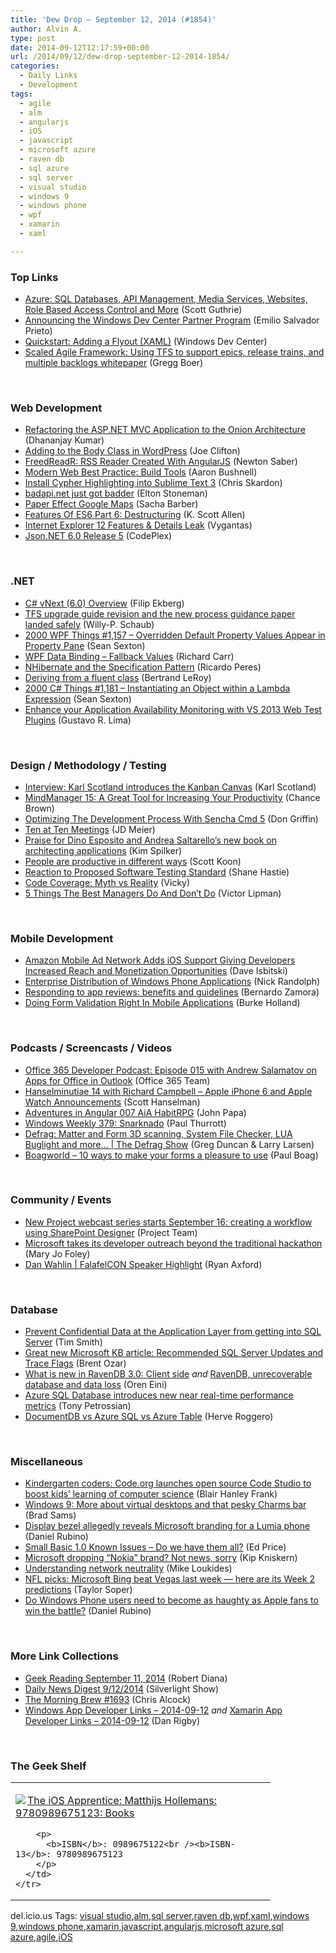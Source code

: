 ```yaml
---
title: 'Dew Drop – September 12, 2014 (#1854)'
author: Alvin A.
type: post
date: 2014-09-12T12:17:59+00:00
url: /2014/09/12/dew-drop-september-12-2014-1854/
categories:
  - Daily Links
  - Development
tags:
  - agile
  - alm
  - angularjs
  - iOS
  - javascript
  - microsoft azure
  - raven db
  - sql azure
  - sql server
  - visual studio
  - windows 9
  - windows phone
  - wpf
  - xamarin
  - xaml

---
```

### <a name="top"></a>Top Links

  * <a href="http://weblogs.asp.net:80/scottgu/azure-sql-databases-api-management-media-services-websites-role-based-access-control-and-more" target="_blank">Azure: SQL Databases, API Management, Media Services, Websites, Role Based Access Control and More</a> (Scott Guthrie)
  * <a href="http://blogs.windows.com/buildingapps/2014/09/11/announcing-the-windows-dev-center-partner-program/" target="_blank">Announcing the Windows Dev Center Partner Program</a> (Emilio Salvador Prieto)
  * <a href="http://msdn.microsoft.com/en-us/library/windows/apps/xaml/dn308515.aspx" target="_blank">Quickstart: Adding a Flyout (XAML)</a> (Windows Dev Center)
  * <a href="http://blogs.msdn.com/b/visualstudioalm/archive/2014/09/11/scaled-agile-framework-using-tfs-to-support-epics-release-trains-and-multiple-backlogs-whitepaper.aspx" target="_blank">Scaled Agile Framework: Using TFS to support epics, release trains, and multiple backlogs whitepaper</a> (Gregg Boer)

&nbsp;

### <a name="web"></a>Web Development

  * <a href="http://debugmode.net/2014/09/12/refactoring-the-asp-net-mvc-application-to-the-onion-architecture/" target="_blank">Refactoring the ASP.NET MVC Application to the Onion Architecture</a> (Dhananjay Kumar)
  * <a href="http://code.tutsplus.com/tutorials/adding-to-the-body-class-in-wordpress--cms-21077" target="_blank">Adding to the Body Class in WordPress</a> (Joe Clifton)
  * <a href="http://www.codeproject.com/Articles/817417/FreedReadR-RSS-Reader-Created-With-AngularJS" target="_blank">FreedReadR: RSS Reader Created With AngularJS</a> (Newton Saber)
  * <a href="http://feedproxy.google.com/~r/ModernWebHQ/~3/7OhbpIuhFwc/" target="_blank">Modern Web Best Practice: Build Tools</a> (Aaron Bushnell)
  * <a href="http://feedproxy.google.com/~r/geekswithblogs/~3/Bpp7Vwq6Los/install-cypher-highlighting-into-sublime-text-3.aspx" target="_blank">Install Cypher Highlighting into Sublime Text 3</a> (Chris Skardon)
  * <a href="http://feedproxy.google.com/~r/geekswithblogs/~3/YQi_1hiNUWY/badapi.net-just-got-badder.aspx" target="_blank">badapi.net just got badder</a> (Elton Stoneman)
  * <a href="http://sachabarbs.wordpress.com/2014/09/11/paper-effect-google-maps/" target="_blank">Paper Effect Google Maps</a> (Sacha Barber)
  * <a href="http://odetocode.com/blogs/scott/archive/2014/09/11/features-of-es6-part-6-destructuring.aspx" target="_blank">Features Of ES6 Part 6: Destructuring</a> (K. Scott Allen)
  * <a href="http://feedproxy.google.com/~r/FavoriteBrowser/~3/x5Zyc5AKbLU/" target="_blank">Internet Explorer 12 Features & Details Leak</a> (Vygantas)
  * <a href="http://json.codeplex.com/releases/view/132306" target="_blank">Json.NET 6.0 Release 5</a> (CodePlex)

&nbsp;

### .NET

  * <a href="http://blog.filipekberg.se/2014/09/12/csharp-vnext-6-0-overview/" target="_blank">C# vNext (6.0) Overview</a> (Filip Ekberg)
  * <a href="http://blogs.msdn.com/b/willy-peter_schaub/archive/2014/09/11/tfs-upgrade-guide-revision-and-the-new-process-guidance-paper-landed-safely.aspx" target="_blank">TFS upgrade guide revision and the new process guidance paper landed safely</a> (Willy-P. Schaub)
  * <a href="http://wpf.2000things.com/2014/09/12/1157-overridden-default-property-values-appear-in-property-pane/" target="_blank">2000 WPF Things #1,157 – Overridden Default Property Values Appear in Property Pane</a> (Sean Sexton)
  * <a href="http://feedproxy.google.com/~r/BlackwaspLatestAdditions/~3/XBsfRh88FEo/RSSLanding.aspx" target="_blank">WPF Data Binding &#8211; Fallback Values</a> (Richard Carr)
  * <a href="http://weblogs.asp.net:80/ricardoperes/nhibernate-and-the-specification-pattern" target="_blank">NHibernate and the Specification Pattern</a> (Ricardo Peres)
  * <a href="http://weblogs.asp.net:80/bleroy/deriving-from-a-fluent-class" target="_blank">Deriving from a fluent class</a> (Bertrand LeRoy)
  * <a href="http://csharp.2000things.com/2014/09/12/1181-instantiating-an-object-within-a-lambda-expression/" target="_blank">2000 C# Things #1,181 – Instantiating an Object within a Lambda Expression</a> (Sean Sexton)
  * <a href="http://blogs.msdn.com/b/visualstudioalm/archive/2014/09/11/enhance-your-application-availability-monitoring-with-vs-2013-web-test-plugins.aspx" target="_blank">Enhance your Application Availability Monitoring with VS 2013 Web Test Plugins</a> (Gustavo R. Lima)

&nbsp;

### <a name="design"></a>Design / Methodology / Testing

  * <a href="http://www.infoq.com/interviews/scotland-Kanban-Canvas?utm_campaign=infoq_content&utm_source=infoq&utm_medium=feed&utm_term=global" target="_blank">Interview: Karl Scotland introduces the Kanban Canvas</a> (Karl Scotland)
  * <a href="http://feedproxy.google.com/~r/TheMindmapBlog/~3/Uy59TVBoHdU/" target="_blank">MindManager 15: A Great Tool for Increasing Your Productivity</a> (Chance Brown)
  * <a href="http://www.sencha.com/blog/optimizing-the-development-process-with-sencha-cmd-5" target="_blank">Optimizing The Development Process With Sencha Cmd 5</a> (Don Griffin)
  * <a href="http://feedproxy.google.com/~r/jmeier/~3/7nPKsfcrfKg/ten-at-ten-meetings.aspx" target="_blank">Ten at Ten Meetings</a> (JD Meier)
  * <a href="http://blogs.msdn.com/b/microsoft_press/archive/2014/09/11/peer-review-microsoft-net-architecting-applications-for-the-enterprise-second-edition.aspx" target="_blank">Praise for Dino Esposito and Andrea Saltarello’s new book on architecting applications</a> (Kim Spilker)
  * <a href="http://www.lazycoder.com/weblog/2014/09/11/people-are-productive-in-different-ways/" target="_blank">People are productive in different ways</a> (Scott Koon)
  * <a href="http://www.infoq.com/news/2014/09/software-testing-reaction?utm_campaign=infoq_content&utm_source=infoq&utm_medium=feed&utm_term=global" target="_blank">Reaction to Proposed Software Testing Standard</a> (Shane Hastie)
  * <a href="http://blog.ncover.com/code-coverage-myth-vs-reality/" target="_blank">Code Coverage: Myth vs Reality</a> (Vicky)
  * <a href="http://www.forbes.com/sites/victorlipman/2013/09/09/5-things-the-best-managers-do-and-dont-do/" target="_blank">5 Things The Best Managers Do And Don&#8217;t Do</a> (Victor Lipman)

&nbsp;

### Mobile Development

  * <a href="http://davedev.net/?p=7271" target="_blank">Amazon Mobile Ad Network Adds iOS Support Giving Developers Increased Reach and Monetization Opportunities</a> (Dave Isbitski)
  * <a href="http://visualstudiomagazine.com/articles/2014/09/01/enterprise-distribution-of-windows-phone-applications.aspx" target="_blank">Enterprise Distribution of Windows Phone Applications</a> (Nick Randolph)
  * <a href="http://blogs.windows.com/buildingapps/2014/09/11/responding-to-app-reviews-benefits-and-guidelines/" target="_blank">Responding to app reviews: benefits and guidelines</a> (Bernardo Zamora)
  * <a href="http://developer.telerik.com/featured/form-validation-right-mobile-applications/" target="_blank">Doing Form Validation Right In Mobile Applications</a> (Burke Holland)

&nbsp;

### <a name="podcasts"></a>Podcasts / Screencasts / Videos

  * <a href="http://blogs.office.com/2014/09/11/office-365-developer-podcast-episode-015-andrew-salamatov-apps-office-outlook/" target="_blank">Office 365 Developer Podcast: Episode 015 with Andrew Salamatov on Apps for Office in Outlook</a> (Office 365 Team)
  * <a href="http://feedproxy.google.com/~r/HanselminutesWMA/~3/4JU-i0_z1ac/default.aspx" target="_blank">Hanselminutiae 14 with Richard Campbell &#8211; Apple iPhone 6 and Apple Watch Announcements</a> (Scott Hanselman)
  * <a href="http://devchat.tv/adventures-in-angular/007-aia-habitrpg" target="_blank">Adventures in Angular 007 AiA HabitRPG</a> (John Papa)
  * <a href="http://winsupersite.com/podcasts/windows-weekly-379-snarknado" target="_blank">Windows Weekly 379: Snarknado</a> (Paul Thurrott)
  * <a href="http://channel9.msdn.com/Shows/The-Defrag-Show/Defrag-Matter-and-Form-3D-scanning-System-File-Checker-LUA-Buglight-and-more-" target="_blank">Defrag: Matter and Form 3D scanning, System File Checker, LUA Buglight and more&#8230; | The Defrag Show</a> (Greg Duncan & Larry Larsen)
  * <a href="http://boagworld.com/season/10/episode/1008/?utm_source=rss&utm_medium=rss&utm_campaign=1008" target="_blank">Boagworld &#8211; 10 ways to make your forms a pleasure to use</a> (Paul Boag)

&nbsp;

### <a name="events"></a>Community / Events

  * <a href="http://blogs.office.com/2014/09/11/new-project-webcast-series-starts-september-16-creating-workflow-using-sharepoint-designer/" target="_blank">New Project webcast series starts September 16: creating a workflow using SharePoint Designer</a> (Project Team)
  * <a href="http://www.zdnet.com/microsoft-takes-its-developer-outreach-beyond-the-traditional-hackathon-7000033577/#ftag=RSS0966a21" target="_blank">Microsoft takes its developer outreach beyond the traditional hackathon</a> (Mary Jo Foley)
  * <a href="http://blog.falafel.com/dan-wahlin-falafelcon-speaker-highlight/" target="_blank">Dan Wahlin | FalafelCON Speaker Highlight</a> (Ryan Axford)

&nbsp;

### <a name="sql"></a>Database

  * <a href="http://feedproxy.google.com/~r/MSSQLTips-LatestSqlServerTips/~3/BqhVBI05RL0/tip.asp" target="_blank">Prevent Confidential Data at the Application Layer from getting into SQL Server</a> (Tim Smith)
  * <a href="http://feedproxy.google.com/~r/BrentOzar-SqlServerDba/~3/I2TKCkH9Xhs/" target="_blank">Great new Microsoft KB article: Recommended SQL Server Updates and Trace Flags</a> (Brent Ozar)
  * <a href="http://feedproxy.google.com/~r/AyendeRahien/~3/5EUKM6CRhxw/what-is-new-in-ravendb-3-0-client-side" target="_blank">What is new in RavenDB 3.0: Client side</a> _and_ <a href="http://feedproxy.google.com/~r/AyendeRahien/~3/OFl9zyYuhQo/ravendb-unrecoverable-database-and-data-loss" target="_blank">RavenDB, unrecoverable database and data loss</a> (Oren Eini)
  * <a href="http://azure.microsoft.com/blog/2014/09/11/azure-sql-database-introduces-new-near-real-time-performance-metrics/" target="_blank">Azure SQL Database introduces new near real-time performance metrics</a> (Tony Petrossian)
  * <a href="http://feedproxy.google.com/~r/geekswithblogs/~3/w59PO_tjj9s/documentdb-vs-azure-sql-vs-azure-table.aspx" target="_blank">DocumentDB vs Azure SQL vs Azure Table</a> (Herve Roggero)

&nbsp;

### <a name="misc"></a>Miscellaneous

  * <a href="http://feedproxy.google.com/~r/geekwire/~3/mqUpWrflbdc/" target="_blank">Kindergarten coders: Code.org launches open source Code Studio to boost kids’ learning of computer science</a> (Blair Hanley Frank)
  * <a href="http://feedproxy.google.com/~r/neowin-main/~3/DiK_E87GG4Q/story01.htm" target="_blank">Windows 9: More about virtual desktops and that pesky Charms bar</a> (Brad Sams)
  * <a href="http://feedproxy.google.com/~r/wmexperts/~3/cVvcce1ZJr4/story01.htm" target="_blank">Display bezel allegedly reveals Microsoft branding for a Lumia phone</a> (Daniel Rubino)
  * <a href="http://blogs.msdn.com/b/smallbasic/archive/2014/09/11/small-basic-1-0-known-issues-do-we-have-them-all.aspx" target="_blank">Small Basic 1.0 Known Issues &#8211; Do we have them all?</a> (Ed Price)
  * <a href="http://feedproxy.google.com/~r/liveside/~3/oDlYSxHisyA/" target="_blank">Microsoft dropping “Nokia” brand? Not news, sorry</a> (Kip Kniskern)
  * <a href="http://feedproxy.google.com/~r/oreilly/news/~3/4DB_hEIRhkQ/understanding-network-neutrality.html" target="_blank">Understanding network neutrality</a> (Mike Loukides)
  * <a href="http://feedproxy.google.com/~r/geekwire/~3/FykYBSudQSQ/" target="_blank">NFL picks: Microsoft Bing beat Vegas last week — here are its Week 2 predictions</a> (Taylor Soper)
  * <a href="http://feedproxy.google.com/~r/wmexperts/~3/iQY09vjp5CM/story01.htm" target="_blank">Do Windows Phone users need to become as haughty as Apple fans to win the battle?</a> (Daniel Rubino)

&nbsp;

### <a name="links"></a>More Link Collections

  * <a href="http://feeds.regulargeek.com/~r/RegularGeek/~3/1ef-XDMRnZw/" target="_blank">Geek Reading September 11, 2014</a> (Robert Diana)
  * <a href="http://feedproxy.google.com/~r/silverlightshow/~3/p2tcd0-aQRg/Daily-News-Digest-9-12-2014.aspx" target="_blank">Daily News Digest 9/12/2014</a> (Silverlight Show)
  * <a href="http://feedproxy.google.com/~r/ReflectivePerspective/~3/gvSZG8chGjI/" target="_blank">The Morning Brew #1693</a> (Chris Alcock)
  * <a href="http://windowsappdev.com/2014/09/windows-app-developer-links-2014-09-12/" target="_blank">Windows App Developer Links &#8211; 2014-09-12</a> _and_ <a href="http://xamarinappdev.com/2014/09/xamarin-app-developer-links-2014-09-12/" target="_blank">Xamarin App Developer Links &#8211; 2014-09-12</a> (Dan Rigby)

&nbsp;

### <a name="shelf"></a>The Geek Shelf

<div id="scid:7dc1bd33-94bd-46fd-a20b-0131235bcd47:fd0ad9c2-452a-471f-b2e3-f61c1d04b142" class="wlWriterEditableSmartContent" style="float: none; padding-bottom: 0px; padding-top: 0px; padding-left: 0px; margin: 0px; display: inline; padding-right: 0px">
  <table cellspacing="0" cellpadding="2" width="400" border="0" unselectable="on">
    <tr>
      <td valign="top" width="400">
        <p>
          <a title="The iOS Apprentice: Matthijs Hollemans: 9780989675123: Books" href="http://www.amazon.com/exec/obidos/ASIN/0989675122/alvinashcraft-20"><img data-recalc-dims="1" decoding="async" src="https://i0.wp.com/images.amazon.com/images/P/0989675122.01.MZZZZZZZ.jpg?w=660" border="0" align="left" style="float:left" />The iOS Apprentice: Matthijs Hollemans: 9780989675123: Books</a>
        </p>
        
        <p>
          <b>ISBN</b>: 0989675122<br /><b>ISBN-13</b>: 9780989675123
        </p>
      </td>
    </tr>
  </table>
</div>

<div id="scid:0767317B-992E-4b12-91E0-4F059A8CECA8:d2286873-3976-4b30-8917-10cfbdcf385c" class="wlWriterEditableSmartContent" style="float: none; padding-bottom: 0px; padding-top: 0px; padding-left: 0px; margin: 0px; display: inline; padding-right: 0px">
  del.icio.us Tags: <a href="http://del.icio.us/popular/visual+studio" rel="tag">visual studio</a>,<a href="http://del.icio.us/popular/alm" rel="tag">alm</a>,<a href="http://del.icio.us/popular/sql+server" rel="tag">sql server</a>,<a href="http://del.icio.us/popular/raven+db" rel="tag">raven db</a>,<a href="http://del.icio.us/popular/wpf" rel="tag">wpf</a>,<a href="http://del.icio.us/popular/xaml" rel="tag">xaml</a>,<a href="http://del.icio.us/popular/windows+9" rel="tag">windows 9</a>,<a href="http://del.icio.us/popular/windows+phone" rel="tag">windows phone</a>,<a href="http://del.icio.us/popular/xamarin" rel="tag">xamarin</a>,<a href="http://del.icio.us/popular/javascript" rel="tag">javascript</a>,<a href="http://del.icio.us/popular/angularjs" rel="tag">angularjs</a>,<a href="http://del.icio.us/popular/microsoft+azure" rel="tag">microsoft azure</a>,<a href="http://del.icio.us/popular/sql+azure" rel="tag">sql azure</a>,<a href="http://del.icio.us/popular/agile" rel="tag">agile</a>,<a href="http://del.icio.us/popular/iOS" rel="tag">iOS</a>
</div>